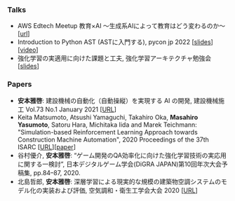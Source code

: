 
### Talks

- AWS Edtech Meetup 教育×AI ～生成系AIによって教育はどう変わるのか～ [[url](https://aws-startup-lofts.com/apj/loft/tokyo/event/4287cfe9-6832-43e1-bb18-0ff5ea4794c1)]
- Introduction to Python AST (ASTに入門する), pycon jp 2022 [[slides](https://speakerdeck.com/atamaplus/pycon-jp-2022-ast)][[video](https://www.youtube.com/watch?v=E0LRci4jQ3E)]
- 強化学習の実適用に向けた課題と工夫, 強化学習アーキテクチャ勉強会 [[slides](https://www.slideshare.net/MasahiroYasumoto/ss-226878641)]

### Papers

- **安本雅啓**: 建設機械の自動化（自動操縦）を実現する AI の開発, 建設機械施工 Vol.73 No.1 January 2021 [[URL](https://jcmanet.or.jp/bunken/kikanshi/2021/1/073.pdf)]
- Keita Matsumoto, Atsushi Yamaguchi, Takahiro Oka, **Masahiro Yasumoto**, Satoru Hara, Michitaka Iida and Marek Teichmann: "Simulation-based Reinforcement Learning Approach towards Construction Machine Automation", 2020 Proceedings of the 37th ISARC [[URL](https://www.iaarc.org/publications/2020_proceedings_of_the_37th_isarc/simulation_based_reinforcement_learning_approach_towards_construction_machine_automation.html)][[paper](https://www.iaarc.org/publications/fulltext/ISARC_2020_Paper_19.pdf)]
- 谷村優介, **安本雅啓**: “ゲーム開発のQA効率化に向けた強化学習技術の実応用に関する一検討”, 日本デジタルゲーム学会(DiGRA JAPAN)第10回年次大会予稿集, pp.84–87, 2020.
- 北島哲郎, **安本雅啓**: 深層学習による現実的な規模の建築物空調システムのモデル化の実装および評価, 空気調和・衛生工学会大会 2020 [[URL](https://www.jstage.jst.go.jp/article/shasetaikai/2020.9/0/2020.9_185/_pdf/-char/ja)]

<!--
**MasahiroYasumoto/MasahiroYasumoto** is a ✨ _special_ ✨ repository because its `README.md` (this file) appears on your GitHub profile.

Here are some ideas to get you started:
### Hi there 👋

- 🔭 I’m currently working on ...
- 🌱 I’m currently learning ...
- 👯 I’m looking to collaborate on ...
- 🤔 I’m looking for help with ...
- 💬 Ask me about ...
- 📫 How to reach me: ...
- 😄 Pronouns: ...
- ⚡ Fun fact: ...
-->
